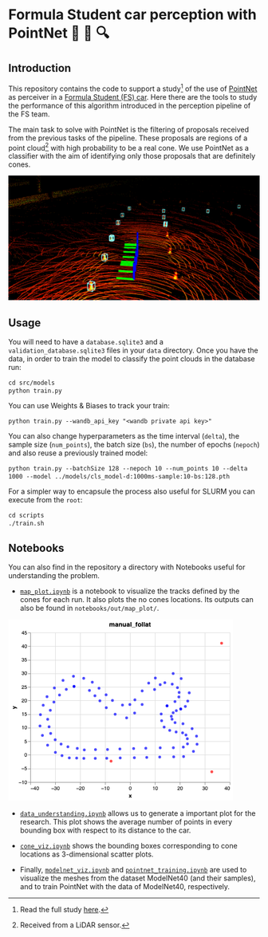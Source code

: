 # Formula Student car perception with PointNet :checkered_flag: :small_red_triangle: :mag:

## Introduction

This repository contains the code to support a study[^1] of the use of [PointNet](https://github.com/charlesq34/pointnet) as perceiver in a [Formula Student (FS) car](https://bcnemotorsport.upc.edu). Here there are the tools to study the performance of this algorithm introduced in the perception pipeline of the FS team.

The main task to solve with PointNet is the filtering of proposals received from the previous tasks of the pipeline. These proposals are regions of a point cloud[^2] with high probability to be a real cone. We use PointNet as a classifier with the aim of identifying only those proposals that are definitely cones.

![bounding_boxes_to_be_classified](https://github.com/PauMatas/PointNet-FormulaStudent-I2R/blob/main/doc/observations.png)

[^1]: Read the full study [here](https://github.com/PauMatas/PointNet-FormulaStudent-I2R/blob/main/doc/Formula%20Student%20car%20perception%20with%20PointNet%20-%20I2R%20-%20Pau%20Matas%20Albiol.pdf).
[^2]: Received from a LiDAR sensor.

## Usage

You will need to have a `database.sqlite3` and a `validation_database.sqlite3` files in your `data` directory. Once you have the data, in order to train the model to classify the point clouds in the database run:

```Shell
cd src/models
python train.py
```

You can use Weights & Biases to track your train:

```Shell
python train.py --wandb_api_key "<wandb private api key>"
```

You can also change hyperparameters as the time interval (`delta`), the sample size (`num_points`), the batch size (`bs`), the number of epochs (`nepoch`) and also reuse a previously trained model:

```Shell
python train.py --batchSize 128 --nepoch 10 --num_points 10 --delta 1000 --model ../models/cls_model-d:1000ms-sample:10-bs:128.pth
```

For a simpler way to encapsule the process also useful for SLURM you can execute from the `root`:

```Shell
cd scripts
./train.sh
```

## Notebooks

You can also find in the repository a directory with Notebooks useful for understanding the problem.

- [`map_plot.ipynb`](https://github.com/PauMatas/PointNet-FormulaStudent-I2R/blob/main/notebooks/map_plot.ipynb) is a notebook to visualize the tracks defined by the cones for each run. It also plots the no cones locations. Its outputs can also be found in `notebooks/out/map_plot/`.

![map_plot](https://github.com/PauMatas/PointNet-FormulaStudent-I2R/blob/main/notebooks/out/map_plot/manual_follat.png)

- [`data_understanding.ipynb`](https://github.com/PauMatas/PointNet-FormulaStudent-I2R/blob/main/notebooks/data_understanding.ipynb) allows us to generate a important plot for the research. This plot shows the average number of points in every bounding box with respect to its distance to the car.

- [`cone_viz.ipynb`](https://github.com/PauMatas/PointNet-FormulaStudent-I2R/blob/main/notebooks/cone_viz.ipynb) shows the bounding boxes corresponding to cone locations as 3-dimensional scatter plots.

- Finally, [`modelnet_viz.ipynb`](https://github.com/PauMatas/PointNet-FormulaStudent-I2R/blob/main/notebooks/modelnet_viz.ipynb) and [`pointnet_training.ipynb`](https://github.com/PauMatas/PointNet-FormulaStudent-I2R/blob/main/notebooks/pointnet_training.ipynb) are used to visualize the meshes from the dataset ModelNet40 (and their samples), and to train PointNet with the data of ModelNet40, respectively.

